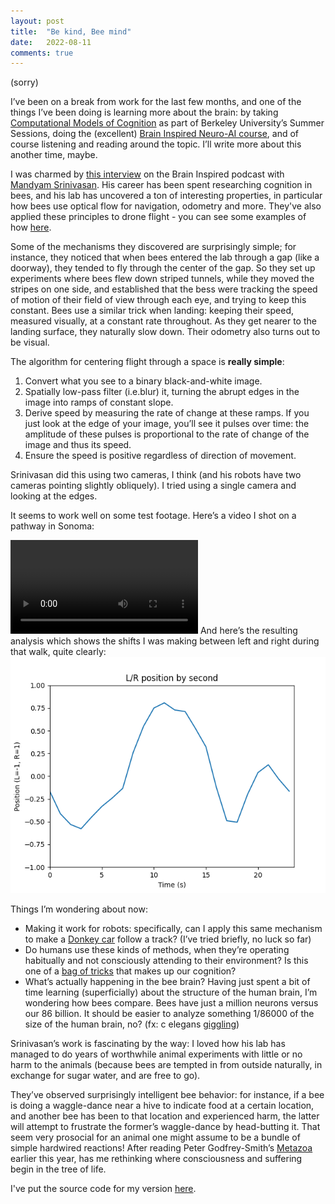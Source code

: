 ```yaml
---
layout: post
title:  "Be kind, Bee mind"
date:   2022-08-11
comments: true
---
```


(sorry) 

I’ve been on a break from work for the last few months, and one of the things I’ve been doing is learning more about the brain: by taking [Computational Models of Cognition](https://classes.berkeley.edu/content/2022-summer-cogsci-131-001-lec-001) as part of Berkeley University’s Summer Sessions, doing the (excellent) [Brain Inspired Neuro-AI course](https://braininspired.co/neuro-ai/), and of course listening and reading around the topic. I’ll write more about this another time, maybe.

I was charmed by [this interview](https://braininspired.co/podcast/134/) on the Brain Inspired podcast with [Mandyam Srinivasan](https://qbi.uq.edu.au/profile/613/srini-srinivasan). His career has been spent researching cognition in bees, and his lab has uncovered a ton of interesting properties, in particular how bees use optical flow for navigation, odometry and more. They've also applied these principles to drone flight - you can see some examples of how [here](https://www.youtube.com/watch?v=CoBbdkK0T00&t=660s).

Some of the mechanisms they discovered are surprisingly simple; for instance, they noticed that when bees entered the lab through a gap (like a doorway), they tended to fly through the center of the gap. So they set up experiments where bees flew down striped tunnels, while they moved the stripes on one side, and established that the bess were tracking the speed of motion of their field of view through each eye, and trying to keep this constant. Bees use a similar trick when landing: keeping their speed, measured visually, at a constant rate throughout. As they get nearer to the landing surface, they naturally slow down. Their odometry also turns out to be visual.

The algorithm for centering flight through a space is **really simple**:

1. Convert what you see to a binary black-and-white image.
2. Spatially low-pass filter (i.e.blur) it, turning the abrupt edges in the image into ramps of constant slope.
3. Derive speed by measuring the rate of change at these ramps. If you just look at the edge of your image, you’ll see it pulses over time: the amplitude of these pulses is proportional to the rate of change of the image and thus its speed.
4. Ensure the speed is positive regardless of direction of movement.

Srinivasan did this using two cameras, I think (and his robots have two cameras pointing slightly obliquely). I tried using a single camera and looking at the edges.

It seems to work well on some test footage. Here’s a video I shot on a pathway in Sonoma:

<video controls="true">
    <source src="https://drive.google.com/uc?export=download&id=1pS__zMrgDUPZOpNc8RTeaN6jJbX48iaD" type='video/mp4'>
</video>
And here’s the resulting analysis which shows the shifts I was making between left and right during that walk, quite clearly:

<div style="text-align:center"><img src="/assets/beeflow-sonoma.png" alt="Graph showing the changing left/right position of someone walking down a forest pathway, as measured using optical flow">
</div>

Things I’m wondering about now:

* Making it work for robots: specifically, can I apply this same mechanism to make a [Donkey car](https://docs.donkeycar.com) follow a track? (I’ve tried briefly, no luck so far)
* Do humans use these kinds of methods, when they’re operating habitually and not consciously attending to their environment? Is this one of a [bag of tricks](https://en.wikipedia.org/wiki/Society_of_Mind) that makes up our cognition?
* What’s actually happening in the bee brain? Having just spent a bit of time learning (superficially) about the structure of the human brain, I’m wondering how bees compare. Bees have just a million neurons versus our 86 billion. It should be easier to analyze something 1/86000 of the size of the human brain, no? (fx: c elegans [giggling](https://openworm.org))

Srinivasan’s work is fascinating by the way: I loved how his lab has managed to do years of worthwhile animal experiments with little or no harm to the animals (because bees are tempted in from outside naturally, in exchange for sugar water, and are free to go).

They’ve observed surprisingly intelligent bee behavior: for instance, if a bee is doing a waggle-dance near a hive to indicate food at a certain location, and another bee has been to that location and experienced harm, the latter will attempt to frustrate the former’s waggle-dance by head-butting it. That seem very prosocial for an animal one might assume to be a bundle of simple hardwired reactions! After reading Peter Godfrey-Smith’s [Metazoa](https://www.amazon.com/Metazoa-Animal-Life-Birth-Mind/dp/0374207941) earlier this year, has me rethinking where consciousness and suffering begin in the tree of life. 

I've put the source code for my version [here](https://github.com/twhume/beeflow).